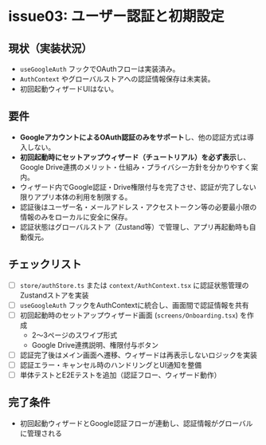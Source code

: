 # issue03: ユーザー認証と初期設定

## 現状（実装状況）
- `useGoogleAuth` フックでOAuthフローは実装済み。
- `AuthContext` やグローバルストアへの認証情報保存は未実装。
- 初回起動ウィザードUIはない。

## 要件
- **GoogleアカウントによるOAuth認証のみをサポート**し、他の認証方式は導入しない。
- **初回起動時にセットアップウィザード（チュートリアル）を必ず表示**し、Google Drive連携のメリット・仕組み・プライバシー方針を分かりやすく案内。
- ウィザード内でGoogle認証・Drive権限付与を完了させ、認証が完了しない限りアプリ本体の利用を制限する。
- 認証後はユーザー名・メールアドレス・アクセストークン等の必要最小限の情報のみをローカルに安全に保存。
- 認証状態はグローバルストア（Zustand等）で管理し、アプリ再起動時も自動復元。

## チェックリスト
- [ ] `store/authStore.ts` または `context/AuthContext.tsx` に認証状態管理のZustandストアを実装
- [ ] `useGoogleAuth` フックをAuthContextに統合し、画面間で認証情報を共有
- [ ] 初回起動時のセットアップウィザード画面 (`screens/Onboarding.tsx`) を作成
  - 2〜3ページのスワイプ形式
  - Google Drive連携説明、権限付与ボタン
- [ ] 認証完了後はメイン画面へ遷移、ウィザードは再表示しないロジックを実装
- [ ] 認証エラー・キャンセル時のハンドリングとUI通知を整備
- [ ] 単体テストとE2Eテストを追加（認証フロー、ウィザード動作）

## 完了条件
- 初回起動ウィザードとGoogle認証フローが連動し、認証情報がグローバルに管理される
